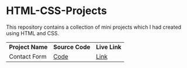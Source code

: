 # HTML-CSS-Projects
This repository contains a collection of mini projects which I had created using HTML and CSS.

<table>
    <tr>
        <td><b>Project Name</b></td>
        <td><b>Source Code</b></td>
        <td><b>Live Link</b></td>
    </tr>
    <tr>
        <td>Contact Form</td>
        <td><a href="https://github.com/moheebk123/Contact-Form" target="_blank">Code</a></td>
        <td><a href="https://moheebk123.github.io/Contact-Form/" target="_blank">Link</a></td>
    </tr>
</table>